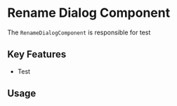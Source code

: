# Rename Dialog Component

The `RenameDialogComponent` is responsible for test

## Key Features
- Test

## Usage
